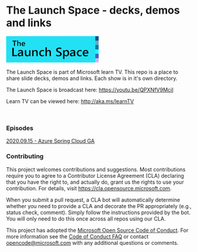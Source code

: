 
# The Launch Space - decks, demos and links

<img src="media/LaunchSpace_Logo-Large_github.png" ant="launchspace logo" title="The Launch Space" width="250">


The Launch Space is part of Microsoft learn TV.  This repo is a place to share slide decks, demos and links.  Each show is in it's own directory.

The Launch Space is broadcast here: https://youtu.be/QPXNfV9MciI

Learn TV can be viewed here: http://aka.ms/learnTV

<br/>

### Episodes

[2020.09.15 - Azure Spring Cloud GA](AzureSpringCloudGA/README.md)

### Contributing

This project welcomes contributions and suggestions.  Most contributions require you to agree to a
Contributor License Agreement (CLA) declaring that you have the right to, and actually do, grant us
the rights to use your contribution. For details, visit https://cla.opensource.microsoft.com.

When you submit a pull request, a CLA bot will automatically determine whether you need to provide
a CLA and decorate the PR appropriately (e.g., status check, comment). Simply follow the instructions
provided by the bot. You will only need to do this once across all repos using our CLA.

This project has adopted the [Microsoft Open Source Code of Conduct](https://opensource.microsoft.com/codeofconduct/).
For more information see the [Code of Conduct FAQ](https://opensource.microsoft.com/codeofconduct/faq/) or
contact [opencode@microsoft.com](mailto:opencode@microsoft.com) with any additional questions or comments.
